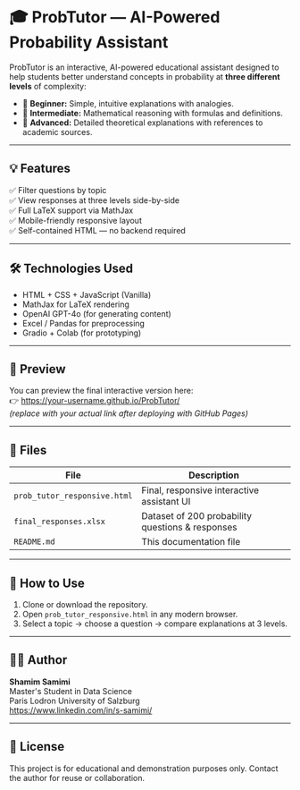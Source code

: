 # 🎓 ProbTutor — AI-Powered Probability Assistant

ProbTutor is an interactive, AI-powered educational assistant designed to help students better understand concepts in probability at **three different levels** of complexity:

- 🌱 **Beginner:** Simple, intuitive explanations with analogies.
- 🌿 **Intermediate:** Mathematical reasoning with formulas and definitions.
- 🌳 **Advanced:** Detailed theoretical explanations with references to academic sources.

---

## 💡 Features

✅ Filter questions by topic  
✅ View responses at three levels side-by-side  
✅ Full LaTeX support via MathJax  
✅ Mobile-friendly responsive layout  
✅ Self-contained HTML — no backend required

---

## 🛠️ Technologies Used

- HTML + CSS + JavaScript (Vanilla)
- MathJax for LaTeX rendering
- OpenAI GPT-4o (for generating content)
- Excel / Pandas for preprocessing
- Gradio + Colab (for prototyping)

---

## 🔗 Preview

You can preview the final interactive version here:  
👉 https://your-username.github.io/ProbTutor/  
*(replace with your actual link after deploying with GitHub Pages)*

---

## 📁 Files

| File                        | Description                                |
|-----------------------------|--------------------------------------------|
| `prob_tutor_responsive.html` | Final, responsive interactive assistant UI |
| `final_responses.xlsx`       | Dataset of 200 probability questions & responses |
| `README.md`                 | This documentation file                    |

---

## 🚀 How to Use

1. Clone or download the repository.
2. Open `prob_tutor_responsive.html` in any modern browser.
3. Select a topic → choose a question → compare explanations at 3 levels.

---

## 👩‍💻 Author

**Shamim Samimi**  
Master's Student in Data Science  
Paris Lodron University of Salzburg  
https://www.linkedin.com/in/s-samimi/

---

## 📜 License

This project is for educational and demonstration purposes only. Contact the author for reuse or collaboration.
